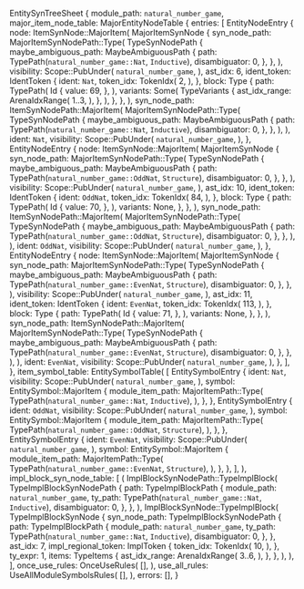 EntitySynTreeSheet {
    module_path: `natural_number_game`,
    major_item_node_table: MajorEntityNodeTable {
        entries: [
            EntityNodeEntry {
                node: ItemSynNode::MajorItem(
                    MajorItemSynNode {
                        syn_node_path: MajorItemSynNodePath::Type(
                            TypeSynNodePath {
                                maybe_ambiguous_path: MaybeAmbiguousPath {
                                    path: TypePath(`natural_number_game::Nat`, `Inductive`),
                                    disambiguator: 0,
                                },
                            },
                        ),
                        visibility: Scope::PubUnder(
                            `natural_number_game`,
                        ),
                        ast_idx: 6,
                        ident_token: IdentToken {
                            ident: `Nat`,
                            token_idx: TokenIdx(
                                2,
                            ),
                        },
                        block: Type {
                            path: TypePath(
                                Id {
                                    value: 69,
                                },
                            ),
                            variants: Some(
                                TypeVariants {
                                    ast_idx_range: ArenaIdxRange(
                                        1..3,
                                    ),
                                },
                            ),
                        },
                    },
                ),
                syn_node_path: ItemSynNodePath::MajorItem(
                    MajorItemSynNodePath::Type(
                        TypeSynNodePath {
                            maybe_ambiguous_path: MaybeAmbiguousPath {
                                path: TypePath(`natural_number_game::Nat`, `Inductive`),
                                disambiguator: 0,
                            },
                        },
                    ),
                ),
                ident: `Nat`,
                visibility: Scope::PubUnder(
                    `natural_number_game`,
                ),
            },
            EntityNodeEntry {
                node: ItemSynNode::MajorItem(
                    MajorItemSynNode {
                        syn_node_path: MajorItemSynNodePath::Type(
                            TypeSynNodePath {
                                maybe_ambiguous_path: MaybeAmbiguousPath {
                                    path: TypePath(`natural_number_game::OddNat`, `Structure`),
                                    disambiguator: 0,
                                },
                            },
                        ),
                        visibility: Scope::PubUnder(
                            `natural_number_game`,
                        ),
                        ast_idx: 10,
                        ident_token: IdentToken {
                            ident: `OddNat`,
                            token_idx: TokenIdx(
                                84,
                            ),
                        },
                        block: Type {
                            path: TypePath(
                                Id {
                                    value: 70,
                                },
                            ),
                            variants: None,
                        },
                    },
                ),
                syn_node_path: ItemSynNodePath::MajorItem(
                    MajorItemSynNodePath::Type(
                        TypeSynNodePath {
                            maybe_ambiguous_path: MaybeAmbiguousPath {
                                path: TypePath(`natural_number_game::OddNat`, `Structure`),
                                disambiguator: 0,
                            },
                        },
                    ),
                ),
                ident: `OddNat`,
                visibility: Scope::PubUnder(
                    `natural_number_game`,
                ),
            },
            EntityNodeEntry {
                node: ItemSynNode::MajorItem(
                    MajorItemSynNode {
                        syn_node_path: MajorItemSynNodePath::Type(
                            TypeSynNodePath {
                                maybe_ambiguous_path: MaybeAmbiguousPath {
                                    path: TypePath(`natural_number_game::EvenNat`, `Structure`),
                                    disambiguator: 0,
                                },
                            },
                        ),
                        visibility: Scope::PubUnder(
                            `natural_number_game`,
                        ),
                        ast_idx: 11,
                        ident_token: IdentToken {
                            ident: `EvenNat`,
                            token_idx: TokenIdx(
                                113,
                            ),
                        },
                        block: Type {
                            path: TypePath(
                                Id {
                                    value: 71,
                                },
                            ),
                            variants: None,
                        },
                    },
                ),
                syn_node_path: ItemSynNodePath::MajorItem(
                    MajorItemSynNodePath::Type(
                        TypeSynNodePath {
                            maybe_ambiguous_path: MaybeAmbiguousPath {
                                path: TypePath(`natural_number_game::EvenNat`, `Structure`),
                                disambiguator: 0,
                            },
                        },
                    ),
                ),
                ident: `EvenNat`,
                visibility: Scope::PubUnder(
                    `natural_number_game`,
                ),
            },
        ],
    },
    item_symbol_table: EntitySymbolTable(
        [
            EntitySymbolEntry {
                ident: `Nat`,
                visibility: Scope::PubUnder(
                    `natural_number_game`,
                ),
                symbol: EntitySymbol::MajorItem {
                    module_item_path: MajorItemPath::Type(
                        TypePath(`natural_number_game::Nat`, `Inductive`),
                    ),
                },
            },
            EntitySymbolEntry {
                ident: `OddNat`,
                visibility: Scope::PubUnder(
                    `natural_number_game`,
                ),
                symbol: EntitySymbol::MajorItem {
                    module_item_path: MajorItemPath::Type(
                        TypePath(`natural_number_game::OddNat`, `Structure`),
                    ),
                },
            },
            EntitySymbolEntry {
                ident: `EvenNat`,
                visibility: Scope::PubUnder(
                    `natural_number_game`,
                ),
                symbol: EntitySymbol::MajorItem {
                    module_item_path: MajorItemPath::Type(
                        TypePath(`natural_number_game::EvenNat`, `Structure`),
                    ),
                },
            },
        ],
    ),
    impl_block_syn_node_table: [
        (
            ImplBlockSynNodePath::TypeImplBlock(
                TypeImplBlockSynNodePath {
                    path: TypeImplBlockPath {
                        module_path: `natural_number_game`,
                        ty_path: TypePath(`natural_number_game::Nat`, `Inductive`),
                        disambiguator: 0,
                    },
                },
            ),
            ImplBlockSynNode::TypeImplBlock(
                TypeImplBlockSynNode {
                    syn_node_path: TypeImplBlockSynNodePath {
                        path: TypeImplBlockPath {
                            module_path: `natural_number_game`,
                            ty_path: TypePath(`natural_number_game::Nat`, `Inductive`),
                            disambiguator: 0,
                        },
                    },
                    ast_idx: 7,
                    impl_regional_token: ImplToken {
                        token_idx: TokenIdx(
                            10,
                        ),
                    },
                    ty_expr: 1,
                    items: TypeItems {
                        ast_idx_range: ArenaIdxRange(
                            3..6,
                        ),
                    },
                },
            ),
        ),
    ],
    once_use_rules: OnceUseRules(
        [],
    ),
    use_all_rules: UseAllModuleSymbolsRules(
        [],
    ),
    errors: [],
}